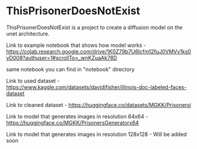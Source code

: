 # ThisPrisonerDoesNotExist

ThisPrisonerDoesNotExist is a project to create a diffusion model on the unet architecture.


Link to example notebook that shows how model works - https://colab.research.google.com/drive/1K0Z79b7U6lcfm12fuJ0VMVv1ks0yD008?authuser=1#scrollTo=_wnKZuaAk78D

same notebook you can find in "notebook" directory


Link to used dataset - https://www.kaggle.com/datasets/davidjfisher/illinois-doc-labeled-faces-dataset

Link to cleaned dataset - https://huggingface.co/datasets/MGKK/Prisonersi

Link to model that generates images in resolution 64x64 - https://huggingface.co/MGKK/PrisonersGeneratorx64

Link to model that generates images in resolution 128x128 - Will be added soon
